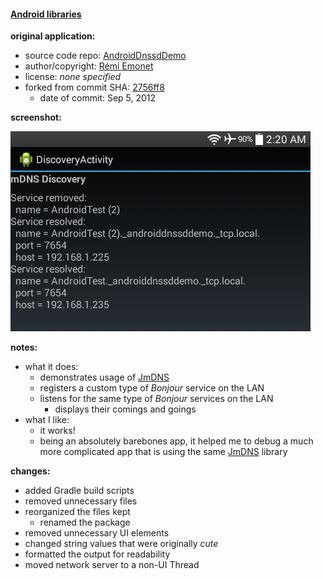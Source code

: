 #### [Android libraries](https://github.com/warren-bank/Android-libraries/tree/twitwi/AndroidDnssdDemo)

__original application:__

* source code repo: [AndroidDnssdDemo](https://github.com/twitwi/AndroidDnssdDemo)
* author/copyright: [Rémi Emonet](https://github.com/twitwi)
* license: _none specified_
* forked from commit SHA: [2756ff8](https://github.com/twitwi/AndroidDnssdDemo/tree/2756ff8d8e5ecb9cae0be33724050719049dfd10)
  * date of commit: Sep 5, 2012

__screenshot:__

![AndroidDnssdDemo](./.screenshots/1.png)

__notes:__

* what it does:
  * demonstrates usage of [JmDNS](https://github.com/jmdns/jmdns)
  * registers a custom type of _Bonjour_ service on the LAN
  * listens for the same type of _Bonjour_ services on the LAN
    * displays their comings and goings
* what I like:
  * it works!
  * being an absolutely barebones app, it helped me to debug a much more complicated app that is using the same [JmDNS](https://github.com/jmdns/jmdns) library

__changes:__

* added Gradle build scripts
* removed unnecessary files
* reorganized the files kept
  - renamed the package
* removed unnecessary UI elements
* changed string values that were originally _cute_
* formatted the output for readability
* moved network server to a non-UI Thread
